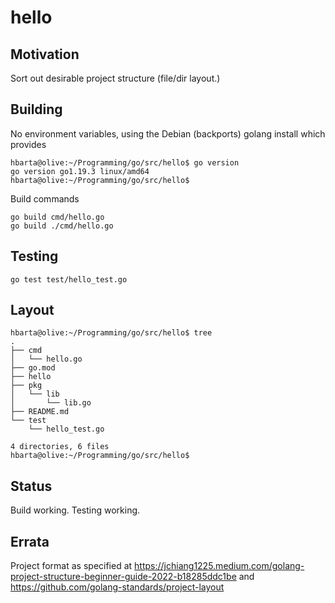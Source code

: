 # hello

## Motivation

Sort out desirable project structure (file/dir layout.)

## Building

No environment variables, using the Debian (backports) golang install which provides

```text
hbarta@olive:~/Programming/go/src/hello$ go version
go version go1.19.3 linux/amd64
hbarta@olive:~/Programming/go/src/hello$
```

Build commands

```text
go build cmd/hello.go
go build ./cmd/hello.go
```

## Testing

```text
go test test/hello_test.go
```

## Layout

```text
hbarta@olive:~/Programming/go/src/hello$ tree
.
├── cmd
│   └── hello.go
├── go.mod
├── hello
├── pkg
│   └── lib
│       └── lib.go
├── README.md
└── test
    └── hello_test.go

4 directories, 6 files
hbarta@olive:~/Programming/go/src/hello$ 
```

## Status

Build working.
Testing working.

## Errata

Project format as specified at <https://jchiang1225.medium.com/golang-project-structure-beginner-guide-2022-b18285ddc1be> and <https://github.com/golang-standards/project-layout>
